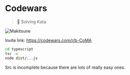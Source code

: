 # Codewars

> 💮 Solving Kata

![Makitsune](https://www.codewars.com/users/Makitsune/badges/large)

Invite link: https://codewars.com/r/b-CoMA

```bash
cd typescript
tsc -w
node dist/...js
```

Src is incomplete because there are lots of really easy ones.
